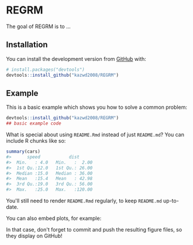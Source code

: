 
<!-- README.md is generated from README.Rmd. Please edit that file -->
REGRM
=====

<!-- badges: start -->
<!-- badges: end -->
The goal of REGRM is to ...

Installation
------------

You can install the development version from [GitHub](https://github.com/) with:

``` r
# install.packages("devtools")
devtools::install_github("kazwd2008/REGRM")
```

Example
-------

This is a basic example which shows you how to solve a common problem:

``` r
devtools::install_github("kazwd2008/REGRM")
## basic example code
```

What is special about using `README.Rmd` instead of just `README.md`? You can include R chunks like so:

``` r
summary(cars)
#>      speed           dist       
#>  Min.   : 4.0   Min.   :  2.00  
#>  1st Qu.:12.0   1st Qu.: 26.00  
#>  Median :15.0   Median : 36.00  
#>  Mean   :15.4   Mean   : 42.98  
#>  3rd Qu.:19.0   3rd Qu.: 56.00  
#>  Max.   :25.0   Max.   :120.00
```

You'll still need to render `README.Rmd` regularly, to keep `README.md` up-to-date.

You can also embed plots, for example:

In that case, don't forget to commit and push the resulting figure files, so they display on GitHub!
